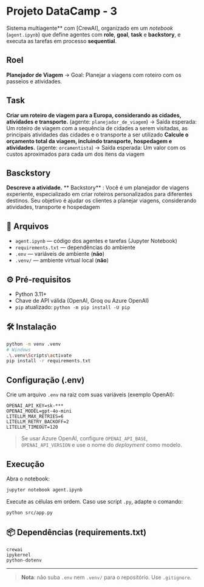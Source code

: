 # Projeto DataCamp - 3

Sistema multiagente** com [CrewAI], organizado em um _notebook_ (`agent.ipynb`) que define agentes com **role**, **goal**, **task** e **backstory**, e executa as tarefas em processo **sequential**.

## Roel
**Planejador de Viagem** → 
Goal: Planejar a viagens com roteiro com os passeios e atividades.

## Task
**Criar um roteiro de viagem para a Europa, considerando as cidades, atividades e transporte.** (agente: `planejador_de_viagem`) → Saída esperada: Um roteiro de viagem com a sequência de cidades a serem visitadas, as     principais atividades das cidades e o transporte a ser utilizado
**Calcule o orçamento total da viagem, incluindo transporte, hospedagem e atividades.** (agente: `orcamentista`) → Saída esperada: Um valor com os custos aproximados para cada um dos itens da viagem

## Basckstory
**Descreve a atividade.**
** Backstory** : Você é um planejador de viagens experiente, especializado em criar roteiros personalizados para diferentes destinos. Seu objetivo é ajudar os clientes a planejar  viagens, considerando atividades, transporte e hospedagem

## 📂 Arquivos
- `agent.ipynb` — código dos agentes e tarefas (Jupyter Notebook)
- `requirements.txt` — dependências do ambiente
- `.env` — variáveis de ambiente (**não**)
- `.venv/` — ambiente virtual local (**não**)

## ⚙️ Pré-requisitos
- Python 3.11+
- Chave de API válida (OpenAI, Groq ou Azure OpenAI)
- `pip` atualizado: `python -m pip install -U pip`

## 🛠️ Instalação
```bash
python -m venv .venv
# Windows
.\.venv\Scripts\activate
pip install -r requirements.txt
```

## Configuração (.env)
Crie um arquivo `.env` na raiz com suas variáveis (exemplo OpenAI):
```
OPENAI_API_KEY=sk-***
OPENAI_MODEL=gpt-4o-mini
LITELLM_MAX_RETRIES=6
LITELLM_RETRY_BACKOFF=2
LITELLM_TIMEOUT=120
```
> Se usar Azure OpenAI, configure `OPENAI_API_BASE`, `OPENAI_API_VERSION` e use o nome do *deployment* como modelo.

## Execução
Abra o notebook:
```bash
jupyter notebook agent.ipynb
```
Execute as células em ordem. Caso use script `.py`, adapte o comando:
```bash
python src/app.py
```

## 📦 Dependências (requirements.txt)
```
crewai
ipykernel
python-dotenv
```

---

> **Nota**: não suba `.env` nem `.venv/` para o repositório. Use `.gitignore`.

